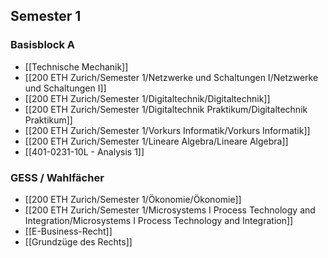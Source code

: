 ## Semester 1
### Basisblock A
- [[Technische Mechanik]]
- [[200 ETH Zurich/Semester 1/Netzwerke und Schaltungen I/Netzwerke und Schaltungen I]]
- [[200 ETH Zurich/Semester 1/Digitaltechnik/Digitaltechnik]]
- [[200 ETH Zurich/Semester 1/Digitaltechnik Praktikum/Digitaltechnik Praktikum]]
- [[200 ETH Zurich/Semester 1/Vorkurs Informatik/Vorkurs Informatik]]
- [[200 ETH Zurich/Semester 1/Lineare Algebra/Lineare Algebra]]
- [[401-0231-10L - Analysis 1]]
### GESS / Wahlfächer
- [[200 ETH Zurich/Semester 1/Ökonomie/Ökonomie]]
- [[200 ETH Zurich/Semester 1/Microsystems I Process Technology and Integration/Microsystems I Process Technology and Integration]]
- [[E-Business-Recht]]
- [[Grundzüge des Rechts]]
